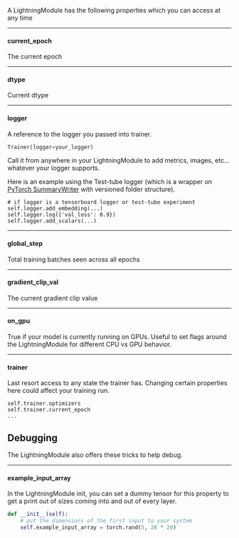 A LightningModule has the following properties which you can access at any time

--- 
#### current_epoch
The current epoch   

---
#### dtype    
Current dtype    

---
#### logger    
A reference to the logger you passed into trainer. 
```python
Trainer(logger=your_logger)
```    

Call it from anywhere in your LightningModule to add metrics, images, etc... whatever your logger supports.  

Here is an example using the Test-tube logger (which is a wrapper on [PyTorch SummaryWriter](https://pytorch.org/docs/stable/tensorboard.html) with versioned folder structure).     
```{.python}
# if logger is a tensorboard logger or test-tube experiment
self.logger.add_embedding(...)   
self.logger.log({'val_loss': 0.9})   
self.logger.add_scalars(...)   
```

--- 
#### global_step   
Total training batches seen across all epochs   

--- 
#### gradient_clip_val   
The current gradient clip value    

---
#### on_gpu    
True if your model is currently running on GPUs. Useful to set flags around the LightningModule for different CPU vs GPU behavior.    

---
#### trainer    
Last resort access to any state the trainer has. Changing certain properties here could affect your training run.
```{.python}   
self.trainer.optimizers
self.trainer.current_epoch
...   
```   

## Debugging   
The LightningModule also offers these tricks to help debug.   

---   
#### example_input_array    
In the LightningModule init, you can set a dummy tensor for this property
to get a print out of sizes coming into and out of every layer.   
```python
def __init__(self):
    # put the dimensions of the first input to your system
    self.example_input_array = torch.rand(5, 28 * 28)
```    


